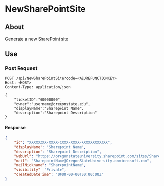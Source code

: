 # NewSharePointSite

## About

Generate a new SharePoint site

## Use

### Post Request

```HTTP REST
POST /api/NewSharePointSite?code=<AZUREFUNCTIONKEY>
Host: <HOST>
Content-Type: application/json

{
    "ticketID":"00000000",
    "owner":"username@oregonstate.edu",
    "displayName":"Sharepoint Name",
    "description":"Sharepoint Description"
}
```

#### Response

```JSON
{
    "id": "XXXXXXXX-XXXX-XXXX-XXXX-XXXXXXXXXXXX",
    "displayName": "Sharepoint Name",
    "description": "Sharepoint Description",
    "webUrl": "https://oregonstateuniversity.sharepoint.com/sites/SharepointName",
    "mail": "SharepointName@OregonStateUniversity.onmicrosoft.com",
    "mailNickname": "SharepointName",
    "visibility": "Private",
    "createdDateTime": "0000-00-00T00:00:00Z"
}
```
